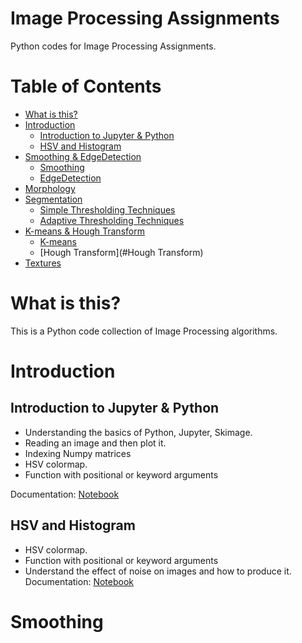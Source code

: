 
# Image Processing Assignments

Python codes for Image Processing Assignments.


# Table of Contents
   * [What is this?](#what-is-this)
   * [Introduction](#localization)
      * [Introduction to Jupyter & Python](#Introduction-to-Jupyter-Python)
      * [HSV and Histogram](#HSV-and-Histogram)
   * [Smoothing & EdgeDetection](#Smoothing-EdgeDetection)
      * [Smoothing](#Smoothing)
      * [EdgeDetection](#EdgeDetection)
   * [Morphology](#Morphology)
   * [Segmentation](#Segmentation)
      * [Simple Thresholding Techniques](#Simple-Thresholding-Techniques)
      * [Adaptive Thresholding Techniques](#Adaptive-Thresholding-Techniques)
   * [K-means & Hough Transform](#K-means-Hough-Transform)
      * [K-means](#K-means)
      * [Hough Transform](#Hough Transform)
   * [Textures](#Textures)
  
# What is this?

This is a Python code collection of Image Processing algorithms.

# Introduction

## Introduction to Jupyter & Python
- Understanding the basics of Python, Jupyter, Skimage.
- Reading an image and then plot it.
- Indexing Numpy matrices
- HSV colormap.
- Function with positional or keyword arguments

Documentation: [Notebook]()

## HSV and Histogram

- HSV colormap.
- Function with positional or keyword arguments
- Understand the effect of noise on images and how to produce it.
Documentation: [Notebook]()


# Smoothing

